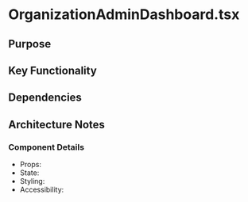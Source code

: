 # OrganizationAdminDashboard.tsx

## Purpose

## Key Functionality

## Dependencies

## Architecture Notes

### Component Details
- Props: 
- State: 
- Styling: 
- Accessibility: 
